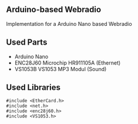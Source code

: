 Arduino-based Webradio
----------------------

Implementation for a Arduino Nano based Webradio

Used Parts
----------

* Arduino Nano
* ENC28J60 Microchip HR911105A  (Ethernet)
* VS1053B VS1053 MP3 Modul (Sound)

Used Libraries
--------------

```
#include <EtherCard.h>
#include <net.h>
#include <enc28j60.h>
#include <VS1053.h>
```